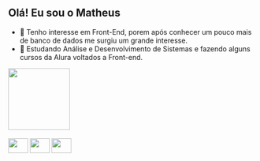 
## Olá! Eu sou o Matheus 
- 👀 Tenho interesse em Front-End, porem após conhecer um pouco mais de banco de dados me surgiu um grande interesse. 
- 🌱 Estudando Análise e Desenvolvimento de Sistemas e fazendo alguns cursos da Alura voltados a Front-end.
<div>
    <img height="125em" src="https://github-readme-stats.vercel.app/api/top-langs/?username=yTheuZn&layout=compact)](https://github.com/anuraghazra/github-readme-stats"/>
</div>
 
<div style="display: inline_block"><br>
    <img aling="center" height="30" width="40" src="https://cdn.jsdelivr.net/gh/devicons/devicon/icons/html5/html5-plain-wordmark.svg"/>
    <img aling="center" height="30" width="40" src="https://cdn.jsdelivr.net/gh/devicons/devicon/icons/css3/css3-plain-wordmark.svg"/>
    <img aling="center" height="30" width="40" src="https://cdn.jsdelivr.net/gh/devicons/devicon/icons/javascript/javascript-original.svg"/>

</div>

